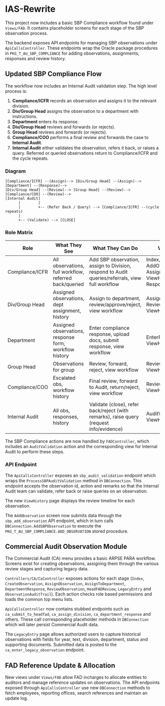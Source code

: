 # IAS-Rewrite

This project now includes a basic SBP Compliance workflow found under
`Views/FAD`. It contains placeholder screens for each
stage of the SBP observation process.

The backend exposes API endpoints for managing SBP observations under
`ApiCallsController`. These endpoints wrap the Oracle package procedures in
`PKG_T_AU_SBP_COMPLIANCE` for adding observations, assignments, responses and
review history.

## Updated SBP Compliance Flow

The workflow now includes an Internal Audit validation step. The high level process is:

1. **Compliance/ICFR** records an observation and assigns it to the relevant division.
2. **Div/Group Head** assigns the observation to a department with instructions.
3. **Department** enters its response.
4. **Div/Group Head** reviews and forwards (or rejects).
5. **Group Head** reviews and forwards (or rejects).
6. **Compliance/COO** performs a final review and forwards the case to **Internal Audit**.
7. **Internal Audit** either validates the observation, refers it back, or raises a query.
   Referred or queried observations return to Compliance/ICFR and the cycle repeats.

### Diagram

```
[Compliance/ICFR] --(Assign)--> [Div/Group Head] --(Assign)--> [Department] --(Response)-->
[Div/Group Head] --(Review)--> [Group Head] --(Review)--> [Compliance/COO] --(Review)-->
[Internal Audit]
      |        |
      |        +-- (Refer Back / Query) --> [Compliance/ICFR] --(cycle repeats)
      |
      +-- (Validate) --> [CLOSE]
```

### Role Matrix

| **Role**        | **What They See**                                      | **What They Can Do**                                                                            | **Views Used**                                                     |
| --------------- | ------------------------------------------------------ | ----------------------------------------------------------------------------------------------- | ------------------------------------------------------------------ |
| Compliance/ICFR | All observations, full workflow, referred back/queried | Add SBP observation, assign to Division, respond to Audit queries/referrals, view full workflow | Index, AddObservation, AssignDivision, ViewHistory, RespondToAudit |
| Div/Group Head  | Assigned observations, dept assignment, history        | Assign to department, review/approve/reject, view workflow                                      | AssignDepartment, ReviewResponse, ViewHistory                      |
| Department      | Assigned observations, response form, workflow history | Enter compliance response, upload docs, submit response, view workflow                          | EnterResponse, ViewHistory                                         |
| Group Head      | Observations for group                                 | Review, forward, reject, view workflow                                                          | ReviewByGroupHead, ViewHistory                                     |
| Compliance/COO  | Escalated obs, workflow history                        | Final review, forward to Audit, return/reject, view workflow                                    | ReviewByCompliance, ViewHistory                                    |
| Internal Audit  | All obs, responses, history                            | Validate (close), refer back/reject (with remarks), raise query (request info/evidence)         | AuditValidation, ViewHistory                                       |

The SBP Compliance actions are now handled by `FADController`, which
includes an `AuditValidation` action and the corresponding view for
Internal Audit to perform these steps.

### API Endpoint

The `ApiCallsController` exposes an `sbp_audit_validation` endpoint which wraps
the `ProcessSBPAuditValidation` method in `DBConnection`. This endpoint accepts
the observation id, action and remarks so that the Internal Audit team can
validate, refer back or raise queries on an observation.

The new `ViewHistory` page displays the review timeline for each observation.

The `AddObservation` screen now submits data through the `sbp_add_observation`
API endpoint, which in turn calls `DBConnection.AddSBPObservation` to execute
the `PKG_T_AU_SBP_COMPLIANCE.ADD_OBSERVATION` stored procedure.

## Commercial Audit Observation Module

The Commercial Audit (CA) menu provides a basic ARPSE PARA workflow.  Screens exist for creating observations, assigning them through the various review stages and capturing legacy data.

`Controllers/CA/CaController` exposes actions for each stage (`Index`, `CreateObservation`, `AssignObservation`, `AssignToDepartment`, `DepartmentResponse`, `ReviewObservation`, `HeadFADReview`, `LegacyEntry` and `ObservationAuditTrail`).  Each action checks role based permissions and loads the common top menu lists.

`ApiCallsController` now contains stubbed endpoints such as `ca_submit_to_headfad`, `ca_assign_division`, `ca_department_response` and others.  These call corresponding placeholder methods in `DBConnection` which will later persist Commercial Audit data.

The `LegacyEntry` page allows authorized users to capture historical observations with fields for year, text, division, department, status and supporting documents.  Submitted data is posted to the `ca_enter_legacy_observation` endpoint.

## FAD Reference Update & Allocation

New views under `Views/FAD` allow FAD incharges to allocate entities to auditors and manage reference updates on observations.  The API endpoints exposed through `ApiCallsController` use new `DBConnection` methods to fetch employees, reporting offices, search references and maintain an update log.
